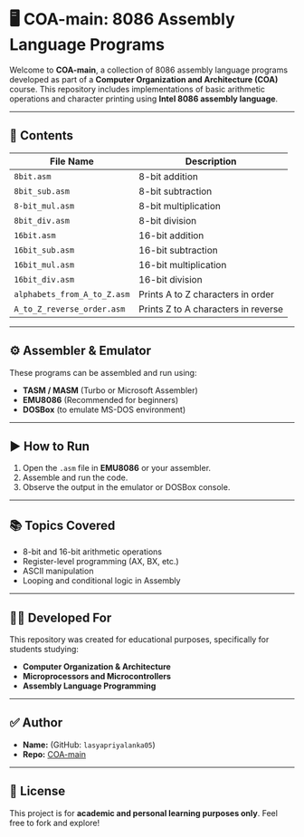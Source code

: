 
# 🖥️ COA-main: 8086 Assembly Language Programs

Welcome to **COA-main**, a collection of 8086 assembly language programs developed as part of a **Computer Organization and Architecture (COA)** course. This repository includes implementations of basic arithmetic operations and character printing using **Intel 8086 assembly language**.

---

## 📁 Contents

| File Name                     | Description |
|------------------------------|-------------|
| `8bit.asm`                   | 8-bit addition |
| `8bit_sub.asm`               | 8-bit subtraction |
| `8-bit_mul.asm`              | 8-bit multiplication |
| `8bit_div.asm`               | 8-bit division |
| `16bit.asm`                  | 16-bit addition |
| `16bit_sub.asm`              | 16-bit subtraction |
| `16bit_mul.asm`              | 16-bit multiplication |
| `16bit_div.asm`              | 16-bit division |
| `alphabets_from_A_to_Z.asm`  | Prints A to Z characters in order |
| `A_to_Z_reverse_order.asm`   | Prints Z to A characters in reverse |

---

## ⚙️ Assembler & Emulator

These programs can be assembled and run using:

- **TASM / MASM** (Turbo or Microsoft Assembler)
- **EMU8086** (Recommended for beginners)
- **DOSBox** (to emulate MS-DOS environment)

---

## ▶️ How to Run

1. Open the `.asm` file in **EMU8086** or your assembler.
2. Assemble and run the code.
3. Observe the output in the emulator or DOSBox console.

---

## 📚 Topics Covered

- 8-bit and 16-bit arithmetic operations
- Register-level programming (AX, BX, etc.)
- ASCII manipulation
- Looping and conditional logic in Assembly

---

## 🧑‍🎓 Developed For

This repository was created for educational purposes, specifically for students studying:

- **Computer Organization & Architecture**
- **Microprocessors and Microcontrollers**
- **Assembly Language Programming**

---

## ✅ Author

- **Name:** (GitHub: `lasyapriyalanka05`)
- **Repo:** [COA-main](https://github.com/lasyapriyalanka05/COA)

---

## 📝 License

This project is for **academic and personal learning purposes only**. Feel free to fork and explore!
